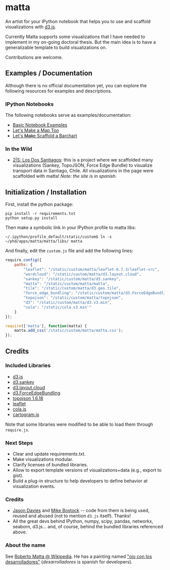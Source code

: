 # matta

An artist for your IPython notebook that helps you to use and scaffold visualizations with [d3.js](http://d3js.org).

Currently Matta supports some visualizations that I have needed to implement in my on-going doctoral thesis.
But the main idea is to have a generalizable template to build visualizations on.

Contributions are welcome.

## Examples / Documentation

Although there is no official documentation yet, you can explore the following resources for examples and descriptions.

### IPython Notebooks

The following notebooks serve as examples/documentation:

  * [Basic Notebook Examples](http://nbviewer.ipython.org/github/carnby/matta/blob/master/examples/Basic%20Examples.ipynb)
  * [Let's Make a Map Too](http://nbviewer.ipython.org/github/carnby/matta/blob/master/examples/Let's%20Make%20a%20Map%20Too.ipynb)
  * [Let's <del>Make</del> Scaffold a Barchart](http://nbviewer.ipython.org/github/carnby/matta/blob/master/examples/Let's%20Make%20a%20Barchart.ipynb)

### In the Wild

  * [2|S: Los Dos Santiagos](http://dcc.uchile.cl/~egraells/abrecl/): this is a project where we scaffolded many
    visualizations (Sankey, TopoJSON, Force Edge Bundle) to visualize transport data in Santiago, Chile.
    All visualizations in the page were scaffolded with matta! _Note: the site is in spanish_.


## Initialization / Installation

First, install the python package:

```
pip install -r requirements.txt
python setup.py install
```

Then make a symbolic link in your IPython profile to matta libs:

```
~/.ipython/profile_default/static/custom$ ln -s ~/phd/apps/matta/matta/libs/ matta
```

And finally, edit the `custom.js` file and add the following lines:

```javascript
require.config({
    paths: {
        "leaflet": "/static/custom/matta/leaflet-0.7.3/leaflet-src",
        "wordcloud": "/static/custom/matta/d3.layout.cloud",
        "sankey": "/static/custom/matta/d3.sankey",
        "matta": "/static/custom/matta/matta",
        "tile": "/static/custom/matta/d3.geo.tile",
        "force_edge_bundling": "/static/custom/matta/d3.ForceEdgeBundling",
        "topojson": "/static/custom/matta/topojson",
        "d3": "/static/custom/matta/d3.v3.min",
        "cola": "/static/cola.v3.min'"
    }
});

require(['matta'], function(matta) {
    matta.add_css('/static/custom/matta/matta.css');
});
```

## Credits

### Included Libraries

 * [d3.js](http://d3js.org)
 * [d3.sankey](http://bost.ocks.org/mike/sankey/)
 * [d3.layout.cloud](http://www.jasondavies.com/wordcloud/#%2F%2Fwww.jasondavies.com%2Fwordtree%2Fcat-in-the-hat.txt)
 * [d3.ForceEdgeBundling](https://github.com/upphiminn/d3.ForceBundle)
 * [topojson 1.6.18](https://github.com/mbostock/topojson)
 * [leaflet](http://leafletjs.com)
 * [cola.js](http://marvl.infotech.monash.edu/webcola/)
 * [cartogram.js](http://prag.ma/code/d3-cartogram/)

Note that some libraries were modified to be able to load them through `require.js`.

### Next Steps

 * Clear and update requirements.txt.
 * Make visualizations modular.
 * Clarify licenses of bundled libraries.
 * Allow to export template versions of visualizations+data (e.g., export to gist).
 * Build a plug-in structure to help developers to define behavior at visualization events.

### Credits

 * [Jason Davies](http://www.jasondavies.com/) and [Mike Bostock](http://bost.ocks.org/mike/) -- code from them is being used, reused and abused (not to mention `d3.js` itself). Thanks!
 * All the great devs behind IPython, numpy, scipy, pandas, networkx, seaborn, d3.js... and, of course, behind the bundled libraries referenced above.

### About the name

See [Roberto Matta @ Wikipedia](https://en.wikipedia.org/wiki/Roberto_Matta).
He has a painting named ["ojo con los desarrolladores"](https://www.flickr.com/photos/83257355@N00/1352671334/?rb=1) (_desarrolladores_ is spanish for developers).
